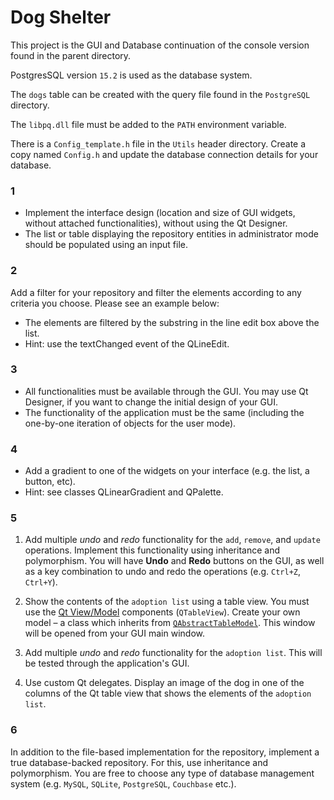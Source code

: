 # Dog Shelter

This project is the GUI and Database continuation of the console version found in the parent directory.

PostgresSQL version `15.2` is used as the database system.

The `dogs` table can be created with the query file found in the `PostgreSQL` directory.

The `libpq.dll` file must be added to the `PATH` environment variable.

There is a `Config_template.h` file in the `Utils` header directory. Create a copy named `Config.h` and update the database connection details for your database.

### 1

- Implement the interface design (location and size of GUI widgets, without attached functionalities), without using the Qt Designer.
- The list or table displaying the repository entities in administrator mode should be populated using an input file.

### 2

Add a filter for your repository and filter the elements according to any criteria you choose.
Please see an example below:

- The elements are filtered by the substring in the line edit box above the list.
- Hint: use the textChanged event of the QLineEdit.

### 3

- All functionalities must be available through the GUI. You may use Qt Designer, if you want to change the initial design of your GUI.
- The functionality of the application must be the same (including the one-by-one iteration of objects for the user mode).

### 4

- Add a gradient to one of the widgets on your interface (e.g. the list, a button, etc).
- Hint: see classes QLinearGradient and QPalette.

### 5

1. Add multiple _undo_ and _redo_ functionality for the `add`, `remove`, and `update` operations. Implement this functionality using inheritance and polymorphism. You will have **Undo** and **Redo** buttons on the GUI, as well as a key combination to undo and redo the operations (e.g. `Ctrl+Z`, `Ctrl+Y`).

2. Show the contents of the `adoption list` using a table view. You must use the [Qt View/Model](https://doc.qt.io/qt-5/modelview.html) components (`QTableView`). Create your own model – a class which inherits from [`QAbstractTableModel`](https://doc.qt.io/qt-5/qabstracttablemodel.html). This window will be opened from your GUI main window.

3. Add multiple _undo_ and _redo_ functionality for the `adoption list`. This will be tested through the application's GUI.

4. Use custom Qt delegates. Display an image of the dog in one of the columns of the Qt table view that shows the elements of the `adoption list`.

### 6

In addition to the file-based implementation for the repository, implement a true database-backed repository. For this, use inheritance and polymorphism. You are free to choose any type of database management system (e.g. `MySQL`, `SQLite`, `PostgreSQL`, `Couchbase` etc.).
